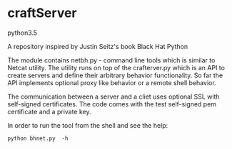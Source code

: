 # craftServer
python3.5

A repository inspired by Justin Seitz's book Black Hat Python

The module contains netbh.py - command line tools which is similar to Netcat utility. The utility runs on top of the crafterver.py which is an API to create servers and define their arbitrary behavior functionality. So far the API implements optional proxy like behavior or a remote shell behavior.

The communication between a server and a cliet uses optional SSL with self-signed certificates. The code comes with the test self-signed pem certificate and a private key.

In order to run the tool from the shell and see the help:
```
python bhnet.py  -h
```

